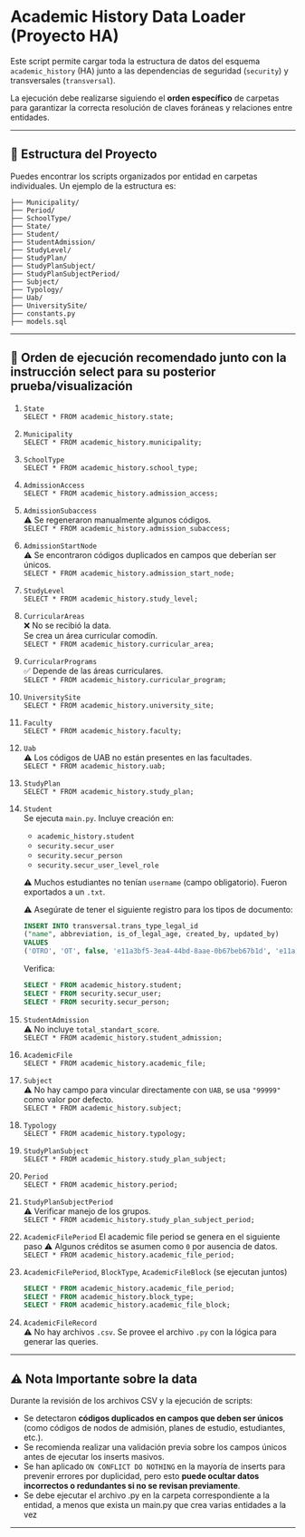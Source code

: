 
# Academic History Data Loader (Proyecto HA)

Este script permite cargar toda la estructura de datos del esquema `academic_history` (HA) junto a las dependencias de seguridad (`security`) y transversales (`transversal`).

La ejecución debe realizarse siguiendo el **orden específico** de carpetas para garantizar la correcta resolución de claves foráneas y relaciones entre entidades.

---

## 📁 Estructura del Proyecto

Puedes encontrar los scripts organizados por entidad en carpetas individuales. Un ejemplo de la estructura es:

```
├── Municipality/
├── Period/
├── SchoolType/
├── State/
├── Student/
├── StudentAdmission/
├── StudyLevel/
├── StudyPlan/
├── StudyPlanSubject/
├── StudyPlanSubjectPeriod/
├── Subject/
├── Typology/
├── Uab/
├── UniversitySite/
├── constants.py
├── models.sql
```

---

## 🧾 Orden de ejecución recomendado junto con la instrucción select para su posterior prueba/visualización

1. `State`  
   `SELECT * FROM academic_history.state;`

2. `Municipality`  
   `SELECT * FROM academic_history.municipality;`

3. `SchoolType`  
   `SELECT * FROM academic_history.school_type;`

4. `AdmissionAccess`  
   `SELECT * FROM academic_history.admission_access;`

5. `AdmissionSubaccess`  
   ⚠️ Se regeneraron manualmente algunos códigos.  
   `SELECT * FROM academic_history.admission_subaccess;`

6. `AdmissionStartNode`  
   ⚠️ Se encontraron códigos duplicados en campos que deberían ser únicos.  
   `SELECT * FROM academic_history.admission_start_node;`

7. `StudyLevel`  
   `SELECT * FROM academic_history.study_level;`

8. `CurricularAreas`  
   ❌ No se recibió la data.  
   Se crea un área curricular comodín.  
   `SELECT * FROM academic_history.curricular_area;`

9. `CurricularPrograms`  
   ✅ Depende de las áreas curriculares.  
   `SELECT * FROM academic_history.curricular_program;`

10. `UniversitySite`  
    `SELECT * FROM academic_history.university_site;`

11. `Faculty`  
    `SELECT * FROM academic_history.faculty;`

12. `Uab`  
    ⚠️ Los códigos de UAB no están presentes en las facultades.  
    `SELECT * FROM academic_history.uab;`

13. `StudyPlan`  
    `SELECT * FROM academic_history.study_plan;`

14. `Student`  
    Se ejecuta `main.py`. Incluye creación en:
    - `academic_history.student`
    - `security.secur_user`
    - `security.secur_person`
    - `security.secur_user_level_role`  

    ⚠️ Muchos estudiantes no tenían `username` (campo obligatorio). Fueron exportados a un `.txt`.

    ⚠️ Asegúrate de tener el siguiente registro para los tipos de documento:
    ```sql
    INSERT INTO transversal.trans_type_legal_id
    ("name", abbreviation, is_of_legal_age, created_by, updated_by)
    VALUES
    ('OTRO', 'OT', false, 'e11a3bf5-3ea4-44bd-8aae-0b67beb67b1d', 'e11a3bf5-3ea4-44bd-8aae-0b67beb67b1d');
    ```

    Verifica:
    ```sql
    SELECT * FROM academic_history.student;
    SELECT * FROM security.secur_user;
    SELECT * FROM security.secur_person;
    ```

15. `StudentAdmission`  
    ⚠️ No incluye `total_standart_score`.  
    `SELECT * FROM academic_history.student_admission;`

16. `AcademicFile`  
    `SELECT * FROM academic_history.academic_file;`

17. `Subject`  
    ⚠️ No hay campo para vincular directamente con `UAB`, se usa `"99999"` como valor por defecto.  
    `SELECT * FROM academic_history.subject;`

18. `Typology`  
    `SELECT * FROM academic_history.typology;`

19. `StudyPlanSubject`  
    `SELECT * FROM academic_history.study_plan_subject;`

20. `Period`  
    `SELECT * FROM academic_history.period;`

21. `StudyPlanSubjectPeriod`  
    ⚠️ Verificar manejo de los grupos.  
    `SELECT * FROM academic_history.study_plan_subject_period;`

22. `AcademicFilePeriod` El academic file period se genera en el siguiente paso 
    ⚠️ Algunos créditos se asumen como `0` por ausencia de datos.  
    `SELECT * FROM academic_history.academic_file_period;`

22. `AcademicFilePeriod`, `BlockType`, `AcademicFileBlock` (se ejecutan juntos)  
    ```sql
    SELECT * FROM academic_history.academic_file_period;
    SELECT * FROM academic_history.block_type;
    SELECT * FROM academic_history.academic_file_block;
    ```

23. `AcademicFileRecord`  
    ⚠️ No hay archivos `.csv`. Se provee el archivo `.py` con la lógica para generar las queries.

---

## ⚠️ Nota Importante sobre la data

Durante la revisión de los archivos CSV y la ejecución de scripts:

- Se detectaron **códigos duplicados en campos que deben ser únicos** (como códigos de nodos de admisión, planes de estudio, estudiantes, etc.).
- Se recomienda realizar una validación previa sobre los campos únicos antes de ejecutar los inserts masivos.
- Se han aplicado `ON CONFLICT DO NOTHING` en la mayoría de inserts para prevenir errores por duplicidad, pero esto **puede ocultar datos incorrectos o redundantes si no se revisan previamente**.
- Se debe ejecutar el archivo .py en la carpeta correspondiente a la entidad, a menos que exista un main.py que crea varias entidades a la vez
---
